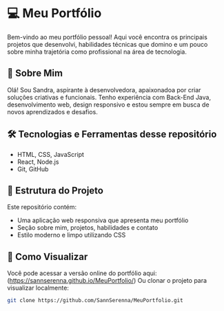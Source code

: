 # 💻 Meu Portfólio

Bem-vindo ao meu portfólio pessoal! Aqui você encontra os principais projetos que desenvolvi, habilidades técnicas que domino e um pouco sobre minha trajetória como profissional na área de tecnologia.

## 🚀 Sobre Mim

Olá! Sou Sandra, aspirante à desenvolvedora, apaixonadoa por criar soluções criativas e funcionais. Tenho experiência com Back-End Java, desenvolvimento web, design responsivo e estou sempre em busca de novos aprendizados e desafios.

## 🛠️ Tecnologias e Ferramentas desse repositório

- HTML, CSS, JavaScript
- React, Node.js
- Git, GitHub

## 📁 Estrutura do Projeto

Este repositório contém:

- Uma aplicação web responsiva que apresenta meu portfólio
- Seção sobre mim, projetos, habilidades e contato
- Estilo moderno e limpo utilizando CSS

## 👀 Como Visualizar

Você pode acessar a versão online do portfólio aqui: (https://sannserenna.github.io/MeuPortfolio/)
Ou clonar o projeto para visualizar localmente:

```bash
git clone https://github.com/SannSerenna/MeuPortfolio.git
